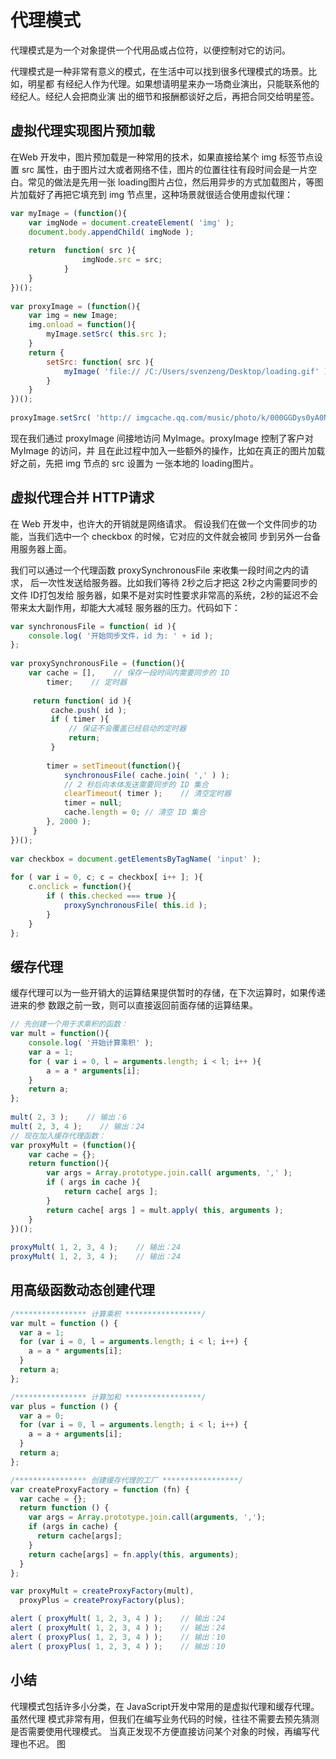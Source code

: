 # 代理模式

代理模式是为一个对象提供一个代用品或占位符，以便控制对它的访问。 

代理模式是一种非常有意义的模式，在生活中可以找到很多代理模式的场景。比如，明星都 有经纪人作为代理。如果想请明星来办一场商业演出，只能联系他的经纪人。经纪人会把商业演 出的细节和报酬都谈好之后，再把合同交给明星签。 

## 虚拟代理实现图片预加载 

在Web 开发中，图片预加载是一种常用的技术，如果直接给某个 img 标签节点设置 src 属性，由于图片过大或者网络不佳，图片的位置往往有段时间会是一片空白。常见的做法是先用一张 loading图片占位，然后用异步的方式加载图片，等图片加载好了再把它填充到 img 节点里，这种场景就很适合使用虚拟代理：

```javascript
var myImage = (function(){     
    var imgNode = document.createElement( 'img' );     
    document.body.appendChild( imgNode ); 
 
    return  function( src ){        
        		imgNode.src = src;     
    		}     
    } 
})(); 
 
var proxyImage = (function(){     
    var img = new Image;     
    img.onload = function(){         
        myImage.setSrc( this.src );     
    }     
    return {         
        setSrc: function( src ){             
            myImage( 'file:// /C:/Users/svenzeng/Desktop/loading.gif' );             		 		img.src = src;                 
        }     
    } 
})(); 
 
proxyImage.setSrc( 'http:// imgcache.qq.com/music/photo/k/000GGDys0yA0Nk.jpg' ); 
```

现在我们通过 proxyImage 间接地访问 MyImage。proxyImage 控制了客户对 MyImage 的访问，并 且在此过程中加入一些额外的操作，比如在真正的图片加载好之前，先把 img 节点的 src 设置为 一张本地的 loading图片。

## 虚拟代理合并 HTTP请求 

在 Web 开发中，也许大的开销就是网络请求。 假设我们在做一个文件同步的功能，当我们选中一个 checkbox 的时候，它对应的文件就会被同 步到另外一台备用服务器上面。

我们可以通过一个代理函数 proxySynchronousFile 来收集一段时间之内的请求， 后一次性发送给服务器。比如我们等待 2秒之后才把这 2秒之内需要同步的文件 ID打包发给 服务器，如果不是对实时性要求非常高的系统，2秒的延迟不会带来太大副作用，却能大大减轻 服务器的压力。代码如下：

```javascript
var synchronousFile = function( id ){     
    console.log( '开始同步文件，id 为: ' + id ); 
}; 
 
var proxySynchronousFile = (function(){     
    var cache = [],    // 保存一段时间内需要同步的 ID         
        timer;    // 定时器 
 
     return function( id ){         
         cache.push( id );         
         if ( timer ){    
             // 保证不会覆盖已经启动的定时器             
             return;         
         } 
 
        timer = setTimeout(function(){             
            synchronousFile( cache.join( ',' ) );    
            // 2 秒后向本体发送需要同步的 ID 集合             
            clearTimeout( timer );    // 清空定时器            
            timer = null;            
            cache.length = 0; // 清空 ID 集合         
        }, 2000 );     
     } 
})(); 
 
var checkbox = document.getElementsByTagName( 'input' ); 
 
for ( var i = 0, c; c = checkbox[ i++ ]; ){ 
	c.onclick = function(){         
    	if ( this.checked === true ){             
        	proxySynchronousFile( this.id );         
    	}     
	} 
}; 
```

## 缓存代理

缓存代理可以为一些开销大的运算结果提供暂时的存储，在下次运算时，如果传递进来的参 数跟之前一致，则可以直接返回前面存储的运算结果。 

```javascript
// 先创建一个用于求乘积的函数：  
var mult = function(){     
    console.log( '开始计算乘积' );     
    var a = 1;     
    for ( var i = 0, l = arguments.length; i < l; i++ ){         
        a = a * arguments[i];      
    }      
    return a; 
}; 
 
mult( 2, 3 );    // 输出：6 
mult( 2, 3, 4 );    // 输出：24 
// 现在加入缓存代理函数： 
var proxyMult = (function(){     
    var cache = {};     
    return function(){         
        var args = Array.prototype.join.call( arguments, ',' );         
        if ( args in cache ){             
            return cache[ args ];         
        }         
        return cache[ args ] = mult.apply( this, arguments );     
    } 
})(); 
 
proxyMult( 1, 2, 3, 4 );    // 输出：24  
proxyMult( 1, 2, 3, 4 );    // 输出：24 
```

## 用高级函数动态创建代理

```javascript
/**************** 计算乘积 *****************/
var mult = function () {
  var a = 1;
  for (var i = 0, l = arguments.length; i < l; i++) {
    a = a * arguments[i];
  }
  return a;
};

/**************** 计算加和 *****************/
var plus = function () {
  var a = 0;
  for (var i = 0, l = arguments.length; i < l; i++) {
    a = a + arguments[i];
  }
  return a;
};

/**************** 创建缓存代理的工厂 *****************/
var createProxyFactory = function (fn) {
  var cache = {};
  return function () {
    var args = Array.prototype.join.call(arguments, ',');
    if (args in cache) {
      return cache[args];
    }
    return cache[args] = fn.apply(this, arguments);
  }
};

var proxyMult = createProxyFactory(mult),
  proxyPlus = createProxyFactory(plus);

alert ( proxyMult( 1, 2, 3, 4 ) ); 	  // 输出：24 
alert ( proxyMult( 1, 2, 3, 4 ) );    // 输出：24 
alert ( proxyPlus( 1, 2, 3, 4 ) );    // 输出：10 
alert ( proxyPlus( 1, 2, 3, 4 ) );    // 输出：10
```

## 小结

代理模式包括许多小分类，在 JavaScript开发中常用的是虚拟代理和缓存代理。虽然代理 模式非常有用，但我们在编写业务代码的时候，往往不需要去预先猜测是否需要使用代理模式。 当真正发现不方便直接访问某个对象的时候，再编写代理也不迟。 
图